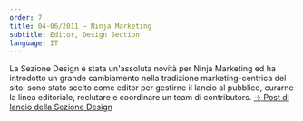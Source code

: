 ```yaml
---
order: 7
title: 04-06/2011 — Ninja Marketing
subtitle: Editor, Design Section
language: IT
---
```


La Sezione Design &egrave; stata un&#39;assoluta novit&agrave; per Ninja Marketing ed ha introdotto un grande cambiamento nella tradizione marketing-centrica del sito: sono stato scelto come editor per gestirne il lancio al pubblico, curarne la linea editoriale, reclutare e coordinare un team di contributors. <a href="http://www.ninjamarketing.it/2011/04/19/ninja-marketing-speaks-design-al-via-la-nuova-sezione-dedicata-alle-arti-visive-a-tutto-tondo/">&rarr; Post di lancio della Sezione Design</a>
